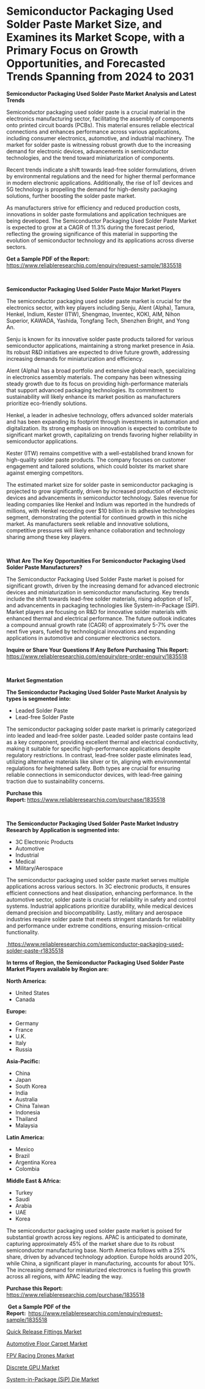 <p><h1>Semiconductor Packaging Used Solder Paste Market Size, and Examines its Market Scope, with a Primary Focus on Growth Opportunities, and Forecasted Trends Spanning from 2024 to 2031</h1></p><p><strong>Semiconductor Packaging Used Solder Paste Market Analysis and Latest Trends</strong></p>
<p><p>Semiconductor packaging used solder paste is a crucial material in the electronics manufacturing sector, facilitating the assembly of components onto printed circuit boards (PCBs). This material ensures reliable electrical connections and enhances performance across various applications, including consumer electronics, automotive, and industrial machinery. The market for solder paste is witnessing robust growth due to the increasing demand for electronic devices, advancements in semiconductor technologies, and the trend toward miniaturization of components.</p><p>Recent trends indicate a shift towards lead-free solder formulations, driven by environmental regulations and the need for higher thermal performance in modern electronic applications. Additionally, the rise of IoT devices and 5G technology is propelling the demand for high-density packaging solutions, further boosting the solder paste market.</p><p>As manufacturers strive for efficiency and reduced production costs, innovations in solder paste formulations and application techniques are being developed. The Semiconductor Packaging Used Solder Paste Market is expected to grow at a CAGR of 11.3% during the forecast period, reflecting the growing significance of this material in supporting the evolution of semiconductor technology and its applications across diverse sectors.</p></p>
<p><strong>Get a Sample PDF of the Report:&nbsp;</strong> <a href="https://www.reliableresearchiq.com/enquiry/request-sample/1835518?utm_campaign=1087&utm_medium=2&utm_source=Github&utm_content=ia&utm_term=19102024&utm_id=semiconductor-packaging-used-solder-paste">https://www.reliableresearchiq.com/enquiry/request-sample/1835518</a></p>
<p>&nbsp;</p>
<p><strong>Semiconductor Packaging Used Solder Paste Major Market Players</strong></p>
<p><p>The semiconductor packaging used solder paste market is crucial for the electronics sector, with key players including Senju, Alent (Alpha), Tamura, Henkel, Indium, Kester (ITW), Shengmao, Inventec, KOKI, AIM, Nihon Superior, KAWADA, Yashida, Tongfang Tech, Shenzhen Bright, and Yong An. </p><p>Senju is known for its innovative solder paste products tailored for various semiconductor applications, maintaining a strong market presence in Asia. Its robust R&D initiatives are expected to drive future growth, addressing increasing demands for miniaturization and efficiency.</p><p>Alent (Alpha) has a broad portfolio and extensive global reach, specializing in electronics assembly materials. The company has been witnessing steady growth due to its focus on providing high-performance materials that support advanced packaging technologies. Its commitment to sustainability will likely enhance its market position as manufacturers prioritize eco-friendly solutions.</p><p>Henkel, a leader in adhesive technology, offers advanced solder materials and has been expanding its footprint through investments in automation and digitalization. Its strong emphasis on innovation is expected to contribute to significant market growth, capitalizing on trends favoring higher reliability in semiconductor applications.</p><p>Kester (ITW) remains competitive with a well-established brand known for high-quality solder paste products. The company focuses on customer engagement and tailored solutions, which could bolster its market share against emerging competitors.</p><p>The estimated market size for solder paste in semiconductor packaging is projected to grow significantly, driven by increased production of electronic devices and advancements in semiconductor technology. Sales revenue for leading companies like Henkel and Indium was reported in the hundreds of millions, with Henkel recording over $10 billion in its adhesive technologies segment, demonstrating the potential for continued growth in this niche market. As manufacturers seek reliable and innovative solutions, competitive pressures will likely enhance collaboration and technology sharing among these key players.</p></p>
<p>&nbsp;</p>
<p><strong>What Are The Key Opportunities For Semiconductor Packaging Used Solder Paste Manufacturers?</strong></p>
<p><p>The Semiconductor Packaging Used Solder Paste market is poised for significant growth, driven by the increasing demand for advanced electronic devices and miniaturization in semiconductor manufacturing. Key trends include the shift towards lead-free solder materials, rising adoption of IoT, and advancements in packaging technologies like System-in-Package (SiP). Market players are focusing on R&D for innovative solder materials with enhanced thermal and electrical performance. The future outlook indicates a compound annual growth rate (CAGR) of approximately 5-7% over the next five years, fueled by technological innovations and expanding applications in automotive and consumer electronics sectors.</p></p>
<p><strong>Inquire or Share Your Questions If Any Before Purchasing This Report:</strong> <a href="https://www.reliableresearchiq.com/enquiry/pre-order-enquiry/1835518?utm_campaign=1087&utm_medium=2&utm_source=Github&utm_content=ia&utm_term=19102024&utm_id=semiconductor-packaging-used-solder-paste">https://www.reliableresearchiq.com/enquiry/pre-order-enquiry/1835518</a></p>
<p>&nbsp;</p>
<p><strong>Market Segmentation</strong></p>
<p><strong>The Semiconductor Packaging Used Solder Paste Market Analysis by types is segmented into:</strong></p>
<p><ul><li>Leaded Solder Paste</li><li>Lead-free Solder Paste</li></ul></p>
<p><p>The semiconductor packaging solder paste market is primarily categorized into leaded and lead-free solder paste. Leaded solder paste contains lead as a key component, providing excellent thermal and electrical conductivity, making it suitable for specific high-performance applications despite regulatory restrictions. In contrast, lead-free solder paste eliminates lead, utilizing alternative materials like silver or tin, aligning with environmental regulations for heightened safety. Both types are crucial for ensuring reliable connections in semiconductor devices, with lead-free gaining traction due to sustainability concerns.</p></p>
<p><strong>Purchase this Report:&nbsp;</strong><a href="https://www.reliableresearchiq.com/purchase/1835518?utm_campaign=1087&utm_medium=2&utm_source=Github&utm_content=ia&utm_term=19102024&utm_id=semiconductor-packaging-used-solder-paste">https://www.reliableresearchiq.com/purchase/1835518</a></p>
<p>&nbsp;</p>
<p><strong>The Semiconductor Packaging Used Solder Paste Market Industry Research by Application is segmented into:</strong></p>
<p><ul><li>3C Electronic Products</li><li>Automotive</li><li>Industrial</li><li>Medical</li><li>Military/Aerospace</li></ul></p>
<p><p>The semiconductor packaging used solder paste market serves multiple applications across various sectors. In 3C electronic products, it ensures efficient connections and heat dissipation, enhancing performance. In the automotive sector, solder paste is crucial for reliability in safety and control systems. Industrial applications prioritize durability, while medical devices demand precision and biocompatibility. Lastly, military and aerospace industries require solder paste that meets stringent standards for reliability and performance under extreme conditions, ensuring mission-critical functionality.</p></p>
<p><a href="https://www.reliableresearchiq.com/semiconductor-packaging-used-solder-paste-r1835518?utm_campaign=1087&utm_medium=2&utm_source=Github&utm_content=ia&utm_term=19102024&utm_id=semiconductor-packaging-used-solder-paste">&nbsp;https://www.reliableresearchiq.com/semiconductor-packaging-used-solder-paste-r1835518</a></p>
<p><strong>In terms of Region, the Semiconductor Packaging Used Solder Paste Market Players available by Region are:</strong></p>
<p>
    <p> <strong> North America: </strong>
        <ul>
            <li>United States</li>
            <li>Canada</li>
        </ul>
        </p> 
    <p> <strong> Europe: </strong>
        <ul>
            <li>Germany</li>
            <li>France</li>
            <li>U.K.</li>
            <li>Italy</li>
            <li>Russia</li>
        </ul>
        </p> 
    <p> <strong> Asia-Pacific: </strong>
        <ul>
            <li>China</li>
            <li>Japan</li>
            <li>South Korea</li>
            <li>India</li>
            <li>Australia</li>
            <li>China Taiwan</li>
            <li>Indonesia</li>
            <li>Thailand</li>
            <li>Malaysia</li>
        </ul>
        </p> 
    <p> <strong> Latin America: </strong>
        <ul>
            <li>Mexico</li>
            <li>Brazil</li>
            <li>Argentina Korea</li>
            <li>Colombia</li>
        </ul>
        </p> 
    <p> <strong> Middle East & Africa: </strong>
        <ul>
            <li>Turkey</li>
            <li>Saudi</li>
            <li>Arabia</li>
            <li>UAE</li>
            <li>Korea</li>
        </ul>
    </p>
    </p>
<p><p>The semiconductor packaging used solder paste market is poised for substantial growth across key regions. APAC is anticipated to dominate, capturing approximately 45% of the market share due to its robust semiconductor manufacturing base. North America follows with a 25% share, driven by advanced technology adoption. Europe holds around 20%, while China, a significant player in manufacturing, accounts for about 10%. The increasing demand for miniaturized electronics is fueling this growth across all regions, with APAC leading the way.</p></p>
<p><strong>Purchase this Report: </strong><a href="https://www.reliableresearchiq.com/purchase/1835518?utm_campaign=1087&utm_medium=2&utm_source=Github&utm_content=ia&utm_term=19102024&utm_id=semiconductor-packaging-used-solder-paste">https://www.reliableresearchiq.com/purchase/1835518</a></p>
<p>&nbsp;<strong>Get a Sample PDF of the Report:&nbsp;&nbsp;</strong><a href="https://www.reliableresearchiq.com/enquiry/request-sample/1835518?utm_campaign=1087&utm_medium=2&utm_source=Github&utm_content=ia&utm_term=19102024&utm_id=semiconductor-packaging-used-solder-paste">https://www.reliableresearchiq.com/enquiry/request-sample/1835518</a></p>
<p><strong></strong></p>
<p><p><a href="https://issuu.com/reportprime-2/docs/quick-release-fittings-market-size-_ce168266f81af1?utm_campaign=1087&utm_medium=2&utm_source=Github&utm_content=ia&utm_term=19102024&utm_id=semiconductor-packaging-used-solder-paste">Quick Release Fittings Market</a></p><p><a href="https://www.linkedin.com/pulse/future-ready-strategic-insights-global-automotive-floor-carpet-41egf?utm_campaign=1087&utm_medium=2&utm_source=Github&utm_content=ia&utm_term=19102024&utm_id=semiconductor-packaging-used-solder-paste">Automotive Floor Carpet Market</a></p><p><a href="https://issuu.com/reportprime-2/docs/fpv-racing-drones-market-size-2030._f7261fd8facec2?utm_campaign=1087&utm_medium=2&utm_source=Github&utm_content=ia&utm_term=19102024&utm_id=semiconductor-packaging-used-solder-paste">FPV Racing Drones Market</a></p><p><a href="https://www.linkedin.com/pulse/discrete-gpu-market-maturity-analysis-regional-disparities-growth-7bouf?utm_campaign=1087&utm_medium=2&utm_source=Github&utm_content=ia&utm_term=19102024&utm_id=semiconductor-packaging-used-solder-paste">Discrete GPU Market</a></p><p><a href="https://github.com/benjigwozdzus/Market-Research-Report-List-1/blob/main/system-in-package-sip-die-market.md?utm_campaign=1087&utm_medium=2&utm_source=Github&utm_content=ia&utm_term=19102024&utm_id=semiconductor-packaging-used-solder-paste">System-in-Package (SiP) Die Market</a></p></p>